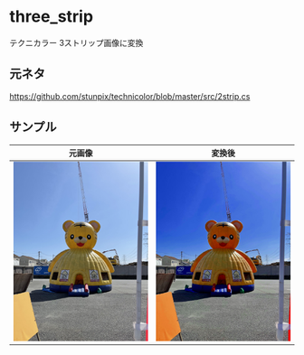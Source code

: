 # three_strip
テクニカラー 3ストリップ画像に変換

## 元ネタ
https://github.com/stunpix/technicolor/blob/master/src/2strip.cs

## サンプル

元画像 | 変換後
----- | -----
![元画像](https://raw.githubusercontent.com/HonmaMasaru/three_strip/main/IMG_8384.jpg) | ![変換後](https://raw.githubusercontent.com/HonmaMasaru/three_strip/main/IMG_8384.jpg.out.jpg)

